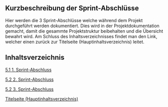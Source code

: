 ## Kurzbeschreibung der Sprint-Abschlüsse

Hier werden die 3 Sprint-Abschlüsse welche während dem Projekt durchgeführt werden dokumentiert. Dies wird in der Projektdokumentation gemacht, damit die gesammte Projektstruktur beibehalten und die Übersicht bewahrt wird. Am Schluss des Inhaltsverzeichnisses findet man den Link, welcher einen zurück zur Titelseite (Hauptinhaltsverzeichnis) leitet.

## Inhaltsverzeichnis


[5.1 1. Sprint-Abschluss](1_Sprint_Abschluss.md)

[5.2 2. Sprint-Abschluss](2_Sprint-Abschluss.md)

[5.2 3. Sprint-Abschluss](3_Sprint-Abschluss.md)

[Titelseite (Hauptinhaltsverzeichnis)](../README.md)